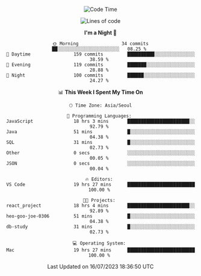 <div align=center>
 
<!--START_SECTION:waka-->
![Code Time](http://img.shields.io/badge/Code%20Time-104%20hrs%206%20mins-blue)

![Lines of code](https://img.shields.io/badge/From%20Hello%20World%20I%27ve%20Written-2.9%20million%20lines%20of%20code-blue)

**I'm a Night 🦉** 

```text
🌞 Morning                34 commits          ██░░░░░░░░░░░░░░░░░░░░░░░   08.25 % 
🌆 Daytime                159 commits         ██████████░░░░░░░░░░░░░░░   38.59 % 
🌃 Evening                119 commits         ███████░░░░░░░░░░░░░░░░░░   28.88 % 
🌙 Night                  100 commits         ██████░░░░░░░░░░░░░░░░░░░   24.27 % 
```


📊 **This Week I Spent My Time On** 

```text
🕑︎ Time Zone: Asia/Seoul

💬 Programming Languages: 
JavaScript               18 hrs 3 mins       ███████████████████████░░   92.79 % 
Java                     51 mins             █░░░░░░░░░░░░░░░░░░░░░░░░   04.38 % 
SQL                      31 mins             █░░░░░░░░░░░░░░░░░░░░░░░░   02.73 % 
Other                    0 secs              ░░░░░░░░░░░░░░░░░░░░░░░░░   00.05 % 
JSON                     0 secs              ░░░░░░░░░░░░░░░░░░░░░░░░░   00.04 % 

🔥 Editors: 
VS Code                  19 hrs 27 mins      █████████████████████████   100.00 % 

🐱‍💻 Projects: 
react_project            18 hrs 4 mins       ███████████████████████░░   92.89 % 
heo-goo-joe-0306         51 mins             █░░░░░░░░░░░░░░░░░░░░░░░░   04.38 % 
db-study                 31 mins             █░░░░░░░░░░░░░░░░░░░░░░░░   02.73 % 

💻 Operating System: 
Mac                      19 hrs 27 mins      █████████████████████████   100.00 % 
```


 Last Updated on 16/07/2023 18:36:50 UTC
<!--END_SECTION:waka-->
 </div>
